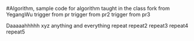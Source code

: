 #Algorithm, sample code for algorithm taught in the class
fork from YegangWu
trigger from pr
trigger from pr2
trigger from pr3




Daaaaahhhhh
xyz
anything and everything
repeat
repeat2
repeat3
repeat4
repeat5
